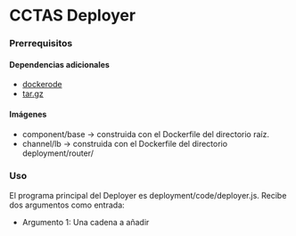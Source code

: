 # CCTAS Deployer

### Prerrequisitos
#### Dependencias adicionales
* [dockerode](https://www.npmjs.com/package/dockerode)
* [tar.gz](https://www.npmjs.com/package/tar.gz)

#### Imágenes
* component/base -> construida con el Dockerfile del directorio raíz.
* channel/lb -> construida con el Dockerfile del directorio deployment/router/

### Uso

El programa principal del Deployer es deployment/code/deployer.js.
Recibe dos argumentos como entrada:
* Argumento 1: Una cadena a añadir